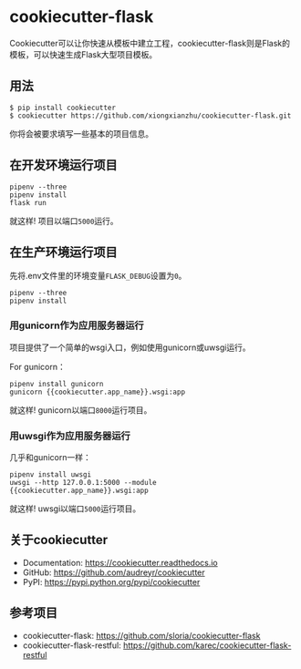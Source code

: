 # cookiecutter-flask

Cookiecutter可以让你快速从模板中建立工程，cookiecutter-flask则是Flask的模板，可以快速生成Flask大型项目模板。

## 用法

```
$ pip install cookiecutter
$ cookiecutter https://github.com/xiongxianzhu/cookiecutter-flask.git
```

你将会被要求填写一些基本的项目信息。

## 在开发环境运行项目

```
pipenv --three
pipenv install
flask run
```

就这样! 项目以端口`5000`运行。

## 在生产环境运行项目

先将.env文件里的环境变量`FLASK_DEBUG`设置为`0`。

```
pipenv --three
pipenv install
```


### 用gunicorn作为应用服务器运行

项目提供了一个简单的wsgi入口，例如使用gunicorn或uwsgi运行。

For gunicorn：

```
pipenv install gunicorn
gunicorn {{cookiecutter.app_name}}.wsgi:app
```

就这样! gunicorn以端口`8000`运行项目。

### 用uwsgi作为应用服务器运行

几乎和gunicorn一样：

```
pipenv install uwsgi
uwsgi --http 127.0.0.1:5000 --module {{cookiecutter.app_name}}.wsgi:app
```

就这样! uwsgi以端口`5000`运行项目。

## 关于cookiecutter

- Documentation: https://cookiecutter.readthedocs.io
- GitHub: https://github.com/audreyr/cookiecutter
- PyPI: https://pypi.python.org/pypi/cookiecutter

## 参考项目

- cookiecutter-flask: https://github.com/sloria/cookiecutter-flask
- cookiecutter-flask-restful: https://github.com/karec/cookiecutter-flask-restful

